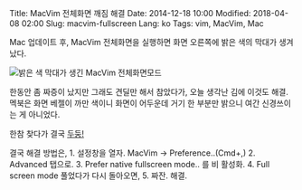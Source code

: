 Title: MacVim 전체화면 깨짐 해결
Date: 2014-12-18 10:00
Modified: 2018-04-08 02:00
Slug: macvim-fullscreen
Lang: ko
Tags: vim, MacVim, Mac

Mac 업데이트 후, MacVim 전체화면을 실행하면 화면 오른쪽에 밝은 색의 막대가 생겨났다.

![밝은 색 막대가 생긴 MacVim 전체화면모드]({static}/images/20141218_screen.png)

한동안 좀 짜증이 났지만 그래도 견딜만 해서 참았다가, 오늘 생각난 김에 이것도 해결. 멕북은 화면 베젤이 까만 색이니 화면이 어두운데 거기 한 부분만 밝으니 여간 신경쓰이는 게 아니었다.

한참 찾다가 결국 [두둥!](https://code.google.com/p/macvim/issues/detail?id=454)

결국 해결 방법은,
    1. 설정창을 열자. MacVim -> Preference..(Cmd+,)
    2. Advanced 탭으로.
    3. Prefer native fullscreen mode.. 를 비 활성화.
    4. Full screen mode 풀었다가 다시 돌아오면,
    5. 짜잔. 해결.
